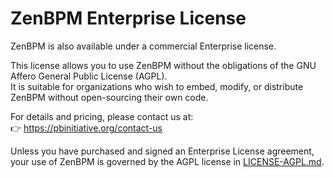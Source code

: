 # ZenBPM Enterprise License

ZenBPM is also available under a commercial Enterprise license.

This license allows you to use ZenBPM without the obligations of the GNU Affero General Public License (AGPL).  
It is suitable for organizations who wish to embed, modify, or distribute ZenBPM without open-sourcing their own code.

For details and pricing, please contact us at:  
👉 https://pbinitiative.org/contact-us

Unless you have purchased and signed an Enterprise License agreement, your use of ZenBPM is governed by the AGPL license in [LICENSE-AGPL.md](LICENSE-AGPL.md).
